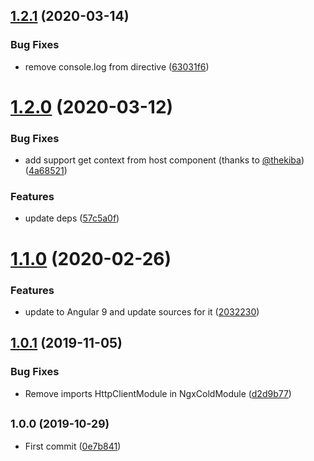 ## [1.2.1](https://github.com/EndyKaufman/ngx-cold/compare/1.2.0...1.2.1) (2020-03-14)


### Bug Fixes

* remove console.log from directive ([63031f6](https://github.com/EndyKaufman/ngx-cold/commit/63031f6b29bb6a58b9d7e19cfcecbb44731ac9e8))



# [1.2.0](https://github.com/EndyKaufman/ngx-cold/compare/1.1.0...1.2.0) (2020-03-12)


### Bug Fixes

* add support get context from host component (thanks to [@thekiba](https://github.com/thekiba)) ([4a68521](https://github.com/EndyKaufman/ngx-cold/commit/4a68521dce7bdb92ed89755fd83af3f7f750a27f))


### Features

* update deps ([57c5a0f](https://github.com/EndyKaufman/ngx-cold/commit/57c5a0fc7d5dbd7d696263e8c510e29aab266b5d))



# [1.1.0](https://github.com/EndyKaufman/ngx-cold/compare/1.0.1...1.1.0) (2020-02-26)


### Features

* update to Angular 9 and update sources for it ([2032230](https://github.com/EndyKaufman/ngx-cold/commit/20322303c45c52a6984060c34e059432bd793f26))



## [1.0.1](https://github.com/EndyKaufman/ngx-cold/compare/1.0.0...1.0.1) (2019-11-05)


### Bug Fixes

* Remove imports HttpClientModule in NgxColdModule ([d2d9b77](https://github.com/EndyKaufman/ngx-cold/commit/d2d9b77984c6036264b8f95066e7cd176d6caa63))



## <small>1.0.0 (2019-10-29)</small>

- First commit ([0e7b841](https://github.com/EndyKaufman/ngx-cold/commit/0e7b841))
